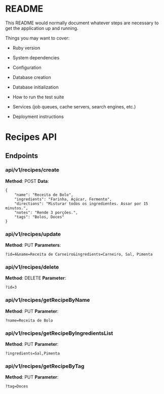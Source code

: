 # README

This README would normally document whatever steps are necessary to get the
application up and running.

Things you may want to cover:

* Ruby version

* System dependencies

* Configuration

* Database creation

* Database initialization

* How to run the test suite

* Services (job queues, cache servers, search engines, etc.)

* Deployment instructions

# Recipes API

## Endpoints

###  api/v1/recipes/create
**Method**: POST
**Data**: 

```
{
	"name": "Receita de Bolo",
	"ingredients": "Farinha, Açúcar, Fermento",
	"directions": "Misturar todos os ingredientes. Assar por 15 minutos.",
	"notes": "Rende 3 porções.",
	"tags": "Bolos, Doces"
}
```

### api/v1/recipes/update
**Method**: PUT
**Parameters**: 

```
?id=4&name=Receita de Carneiro&ingredients=Carneiro, Sal, Pimenta
```

### api/v1/recipes/delete
**Method**: DELETE
**Parameter**: 

```
?id=3
```

### api/v1/recipes/getRecipeByName
**Method**: PUT
**Parameter**: 

```
?name=Receita de Bolo
```

### api/v1/recipes/getRecipeByIngredientsList
**Method**: PUT
**Parameter**: 

```
?ingredients=Sal,Pimenta
```

### api/v1/recipes/getRecipeByTag
**Method**: PUT
**Parameter**: 

```
?tag=Doces
```

